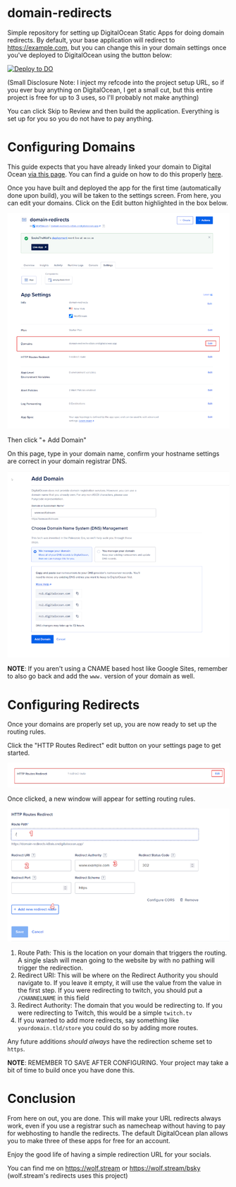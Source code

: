 # domain-redirects
Simple repository for setting up DigitalOcean Static Apps for doing domain redirects. By default, your base application will redirect to https://example.com, but you can change this in your domain settings once you've deployed to DigitalOcean using the button below:

[![Deploy to DO](https://www.deploytodo.com/do-btn-blue.svg)](https://cloud.digitalocean.com/apps/new?repo=https://github.com/SocksTheWolf/domain-redirects/tree/main&refcode=b6f00eb15df2)

(Small Disclosure Note: I inject my refcode into the project setup URL, so if you ever buy anything on DigitalOcean, I get a small cut, but this entire project is free for up to 3 uses, so I'll probably not make anything)

You can click Skip to Review and then build the application. Everything is set up for you so you do not have to pay anything.

# Configuring Domains

This guide expects that you have already linked your domain to Digital Ocean [via this page](https://cloud.digitalocean.com/networking/domains). You can find a guide on how to do this properly [here](https://docs.digitalocean.com/products/networking/dns/how-to/add-domains/).

Once you have built and deployed the app for the first time (automatically done upon build), you will be taken to the settings screen. From here, you can edit your domains. Click on the Edit button highlighted in the box below.

![Edit Domains](/images/domains-setting.png)

Then click "+ Add Domain"

On this page, type in your domain name, confirm your hostname settings are correct in your domain registrar DNS.

![Domains Settings](/images/www.png)

**NOTE**: If you aren't using a CNAME based host like Google Sites, remember to also go back and add the `www.` version of your domain as well.

# Configuring Redirects

Once your domains are properly set up, you are now ready to set up the routing rules.

Click the "HTTP Routes Redirect" edit button on your settings page to get started.

![HTTP Routes Redirect Direction](/images/http-routes.png)

Once clicked, a new window will appear for setting routing rules.

![HTTP Routing Rules](/images/routerules.png)

1. Route Path: This is the location on your domain that triggers the routing. A single slash will mean going to the website by with no pathing will trigger the redirection.
2. Redirect URI: This will be where on the Redirect Authority you should navigate to. If you leave it empty, it will use the value from the value in the first step. If you were redirecting to twitch, you should put a `/CHANNELNAME` in this field
3. Redirect Authority: The domain that you would be redirecting to. If you were redirecting to Twitch, this would be a simple `twitch.tv`
4. If you wanted to add more redirects, say something like `yourdomain.tld/store` you could do so by adding more routes.

Any future additions _should always_ have the redirection scheme set to `https`.

**NOTE**: REMEMBER TO SAVE AFTER CONFIGURING. Your project may take a bit of time to build once you have done this.

# Conclusion

From here on out, you are done. This will make your URL redirects always work, even if you use a registrar such as namecheap without having to pay for webhosting to handle the redirects. The default DigitalOcean plan allows you to make three of these apps for free for an account. 

Enjoy the good life of having a simple redirection URL for your socials.

You can find me on https://wolf.stream or https://wolf.stream/bsky (wolf.stream's redirects uses this project)
